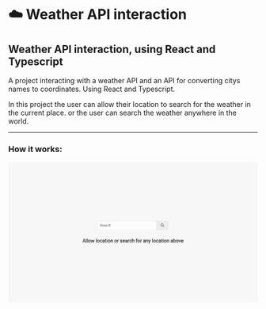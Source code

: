 ☁️ Weather API interaction
=========================

## Weather API interaction, using React and Typescript

<p>A project interacting with a weather API and an API for converting citys names to coordinates. Using React and Typescript.
</p>
<p>In this project the user can allow their location to search for the weather in the current place.
or the user can search the weather anywhere in 
the world.</p>

---------------------------

### How it works: 

<img  style="border-radius: 5px" src="./screenshots/github/weather.gif">

